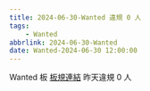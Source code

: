 ```yaml
---
title: 2024-06-30-Wanted 違規 0 人
tags:
    - Wanted
abbrlink: 2024-06-30-Wanted
date: Wanted-2024-06-30 12:00:00
---
```

Wanted 板 [板規連結](https://www.ptt.cc/bbs/Wanted/M.1608829773.A.D3B.html)
昨天違規 0 人
